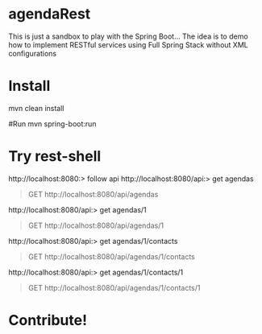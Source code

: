 # agendaRest
This is just a sandbox to play with the Spring Boot...
The idea is to demo how to implement RESTful services using Full Spring Stack without XML configurations

# Install
mvn clean install

#Run
mvn spring-boot:run

# Try rest-shell
http://localhost:8080:> follow api
http://localhost:8080/api:> get agendas
> GET http://localhost:8080/api/agendas

http://localhost:8080/api:> get agendas/1
> GET http://localhost:8080/api/agendas/1

http://localhost:8080/api:> get agendas/1/contacts
> GET http://localhost:8080/api/agendas/1/contacts

http://localhost:8080/api:> get agendas/1/contacts/1
> GET http://localhost:8080/api/agendas/1/contacts/1

# Contribute!
